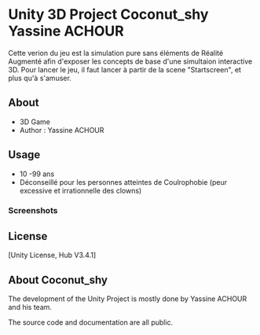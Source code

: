 # Unity 3D Project Coconut_shy Yassine ACHOUR

Cette verion du jeu est la simulation pure sans éléments de Réalité Augmenté afin d'exposer les concepts de base d'une simultaion interactive 3D.
Pour lancer le jeu, il faut lancer à partir de la scene "Startscreen", et plus qu'à s'amuser.

## About

* 3D Game
* Author : Yassine ACHOUR

## Usage

* 10 -99 ans
* Déconseillé pour les personnes atteintes de Coulrophobie (peur excessive et irrationnelle des clowns)

### Screenshots


## License

[Unity License, Hub V3.4.1]

## About Coconut_shy

The development of the Unity Project is mostly done by Yassine ACHOUR and his team.

The source code and documentation are all public.

